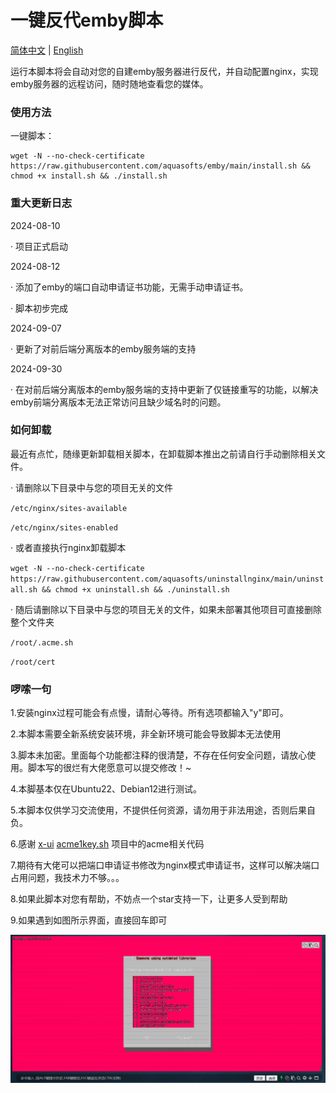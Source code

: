 <h1>一键反代emby脚本</h1>

[简体中文](https://github.com/aquasofts/emby/blob/main/README.md) | [English](https://github.com/aquasofts/emby/blob/main/README_EN.md)

运行本脚本将会自动对您的自建emby服务器进行反代，并自动配置nginx，实现emby服务器的远程访问，随时随地查看您的媒体。

### 使用方法
一键脚本：

```
wget -N --no-check-certificate https://raw.githubusercontent.com/aquasofts/emby/main/install.sh && chmod +x install.sh && ./install.sh
```

### 重大更新日志

2024-08-10

· 项目正式启动

2024-08-12

· 添加了emby的端口自动申请证书功能，无需手动申请证书。

· 脚本初步完成

2024-09-07

· 更新了对前后端分离版本的emby服务端的支持

2024-09-30

· 在对前后端分离版本的emby服务端的支持中更新了仅链接重写的功能，以解决emby前端分离版本无法正常访问且缺少域名时的问题。

### 如何卸载

最近有点忙，随缘更新卸载相关脚本，在卸载脚本推出之前请自行手动删除相关文件。

· 请删除以下目录中与您的项目无关的文件 

`/etc/nginx/sites-available`

`/etc/nginx/sites-enabled`

· 或者直接执行nginx卸载脚本

`wget -N --no-check-certificate https://raw.githubusercontent.com/aquasofts/uninstallnginx/main/uninstall.sh && chmod +x uninstall.sh && ./uninstall.sh`

· 随后请删除以下目录中与您的项目无关的文件，如果未部署其他项目可直接删除整个文件夹

`/root/.acme.sh`

`/root/cert`

### 啰嗦一句

1.安装nginx过程可能会有点慢，请耐心等待。所有选项都输入"y"即可。

2.本脚本需要全新系统安装环境，非全新环境可能会导致脚本无法使用

3.脚本未加密。里面每个功能都注释的很清楚，不存在任何安全问题，请放心使用。脚本写的很烂有大佬愿意可以提交修改！~

4.本脚基本仅在Ubuntu22、Debian12进行测试。

5.本脚本仅供学习交流使用，不提供任何资源，请勿用于非法用途，否则后果自负。

6.感谢 [x-ui](https://github.com/FranzKafkaYu/x-ui/) [acme1key.sh](https://github.com/tlxhl/acme-1key/) 项目中的acme相关代码

7.期待有大佬可以把端口申请证书修改为nginx模式申请证书，这样可以解决端口占用问题，我技术力不够。。。

8.如果此脚本对您有帮助，不妨点一个star支持一下，让更多人受到帮助

9.如果遇到如图所示界面，直接回车即可

![image](https://github.com/aquasofts/emby/blob/main/image.png)


